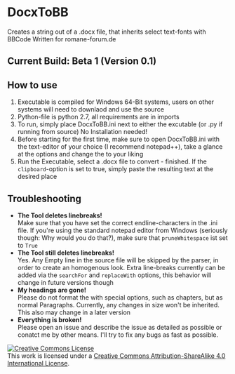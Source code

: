 # DocxToBB
Creates a string out of a .docx file, that inherits select text-fonts with BBCode
Written for romane-forum.de


## Current Build: Beta 1 (Version 0.1) 

## How to use

1. Executable is compiled for Windows 64-Bit systems, users on other systems will need to downlaod and use the source  
2. Python-file is python 2.7, all requirements are in imports  
3. To run, simply place DocxToBB.ini next to either the excutable (or .py if running from source) No Installation needed!
4. Before starting for the first time, make sure to open DocxToBB.ini with the text-editor of your choice (I recommend notepad++), take a glance at the options and change the to your liking  
5. Run the Executable, select a .docx file to convert - finished. If the `clipboard`-option is set to true, simply paste the resulting text at the desired place

## Troubleshooting 

- **The Tool deletes linebreaks!**  
Make sure that you have set the correct endline-characters in the .ini file. If you're using the standard notepad editor from Windows (seriously though: Why would you do that?), make sure that `pruneWhitespace` ist set to `True`  
- **The Tool still deletes linebreaks!**  
Yes. Any Empty line in the source file will be skipped by the parser, in order to create an homogenous look. Extra line-breaks currently can be added via the `searchFor` and `replaceWith` options, this behavior will change in future versions though 
- **My headings are gone!**  
Please do not format the with special options, such as chapters, but as normal Paragraphs. Currently, any changes in size won't be inherited. This also may change in a later version
- **Everything is broken!**  
Please open an issue and describe the issue as detailed as possible or conatct me by other means. I'll try to fix any bugs as fast as possible. 




<a rel="license" href="http://creativecommons.org/licenses/by-sa/4.0/"><img alt="Creative Commons License" style="border-width:0" src="https://i.creativecommons.org/l/by-sa/4.0/80x15.png" /></a><br />This work is licensed under a <a rel="license" href="http://creativecommons.org/licenses/by-sa/4.0/">Creative Commons Attribution-ShareAlike 4.0 International License</a>.
